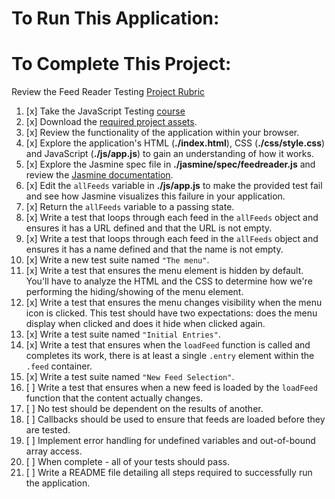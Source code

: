 # To Run This Application:

# To Complete This Project:

Review the Feed Reader Testing [Project Rubric](https://review.udacity.com/#!/projects/3442558598/rubric)

1. [x] Take the JavaScript Testing [course](https://www.udacity.com/course/ud549)
2. [x] Download the [required project assets](http://github.com/udacity/frontend-nanodegree-feedreader).
3. [x] Review the functionality of the application within your browser.
4. [x] Explore the application's HTML (**./index.html**), CSS (**./css/style.css**) and JavaScript (**./js/app.js**) to gain an understanding of how it works.
5. [x] Explore the Jasmine spec file in **./jasmine/spec/feedreader.js** and review the [Jasmine documentation](http://jasmine.github.io).
6. [x] Edit the `allFeeds` variable in **./js/app.js** to make the provided test fail and see how Jasmine visualizes this failure in your application.
7. [x] Return the `allFeeds` variable to a passing state.
8. [x] Write a test that loops through each feed in the `allFeeds` object and ensures it has a URL defined and that the URL is not empty.
9. [x] Write a test that loops through each feed in the `allFeeds` object and ensures it has a name defined and that the name is not empty.
10. [x] Write a new test suite named `"The menu"`.
11. [x] Write a test that ensures the menu element is hidden by default. You'll have to analyze the HTML and the CSS to determine how we're performing the hiding/showing of the menu element.
12. [x] Write a test that ensures the menu changes visibility when the menu icon is clicked. This test should have two expectations: does the menu display when clicked and does it hide when clicked again.
13. [x] Write a test suite named `"Initial Entries"`.
14. [x] Write a test that ensures when the `loadFeed` function is called and completes its work, there is at least a single `.entry` element within the `.feed` container.
15. [x] Write a test suite named `"New Feed Selection"`.
16. [ ] Write a test that ensures when a new feed is loaded by the `loadFeed` function that the content actually changes.
17. [ ] No test should be dependent on the results of another.
18. [ ] Callbacks should be used to ensure that feeds are loaded before they are tested.
19. [ ] Implement error handling for undefined variables and out-of-bound array access.
20. [ ] When complete - all of your tests should pass.
21. [ ] Write a README file detailing all steps required to successfully run the application.
